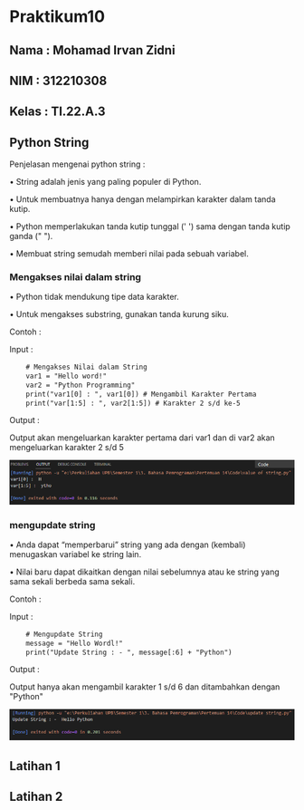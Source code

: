 # Praktikum10

## Nama : Mohamad Irvan Zidni

## NIM : 312210308

## Kelas : TI.22.A.3

## Python String
Penjelasan mengenai python string :

• String adalah jenis yang paling populer di Python.

• Untuk membuatnya hanya dengan melampirkan karakter dalam tanda kutip.

• Python memperlakukan tanda kutip tunggal (' ') sama dengan tanda kutip ganda (" ").

• Membuat string semudah memberi nilai pada sebuah variabel.

### Mengakses nilai dalam string

• Python tidak mendukung tipe data karakter.

• Untuk mengakses substring, gunakan tanda kurung siku.

Contoh :

Input :

        # Mengakses Nilai dalam String
        var1 = "Hello word!"
        var2 = "Python Programming"
        print("var1[0] : ", var1[0]) # Mengambil Karakter Pertama
        print("var[1:5] : ", var2[1:5]) # Karakter 2 s/d ke-5

Output :

Output akan mengeluarkan karakter pertama dari var1 dan di var2 akan mengeluarkan karakter 2 s/d 5

![Foto](Picture/Contoh%201.png)

### mengupdate string

• Anda dapat “memperbarui” string yang ada dengan (kembali) menugaskan variabel ke string lain.

• Nilai baru dapat dikaitkan dengan nilai sebelumnya atau ke string yang sama sekali berbeda sama sekali.

Contoh :

Input :

        # Mengupdate String
        message = "Hello Wordl!"
        print("Update String : - ", message[:6] + "Python")

Output :

Output hanya akan mengambil karakter 1 s/d 6 dan ditambahkan dengan "Python"

![Foto](Picture/Contoh%202.png)

## Latihan 1

## Latihan 2